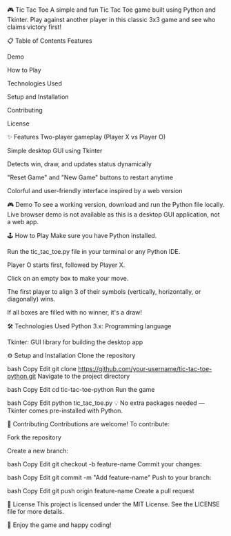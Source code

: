 🎮 Tic Tac Toe
A simple and fun Tic Tac Toe game built using Python and Tkinter.
Play against another player in this classic 3x3 game and see who claims victory first!

📋 Table of Contents
Features

Demo

How to Play

Technologies Used

Setup and Installation

Contributing

License

✨ Features
Two-player gameplay (Player X vs Player O)

Simple desktop GUI using Tkinter

Detects win, draw, and updates status dynamically

"Reset Game" and "New Game" buttons to restart anytime

Colorful and user-friendly interface inspired by a web version

🎮 Demo
To see a working version, download and run the Python file locally.
Live browser demo is not available as this is a desktop GUI application, not a web app.

🕹️ How to Play
Make sure you have Python installed.

Run the tic_tac_toe.py file in your terminal or any Python IDE.

Player O starts first, followed by Player X.

Click on an empty box to make your move.

The first player to align 3 of their symbols (vertically, horizontally, or diagonally) wins.

If all boxes are filled with no winner, it's a draw!

🛠️ Technologies Used
Python 3.x: Programming language

Tkinter: GUI library for building the desktop app

⚙️ Setup and Installation
Clone the repository

bash
Copy
Edit
git clone https://github.com/your-username/tic-tac-toe-python.git
Navigate to the project directory

bash
Copy
Edit
cd tic-tac-toe-python
Run the game

bash
Copy
Edit
python tic_tac_toe.py
💡 No extra packages needed — Tkinter comes pre-installed with Python.

🤝 Contributing
Contributions are welcome! To contribute:

Fork the repository

Create a new branch:

bash
Copy
Edit
git checkout -b feature-name
Commit your changes:

bash
Copy
Edit
git commit -m "Add feature-name"
Push to your branch:

bash
Copy
Edit
git push origin feature-name
Create a pull request

📄 License
This project is licensed under the MIT License.
See the LICENSE file for more details.

🎉 Enjoy the game and happy coding!